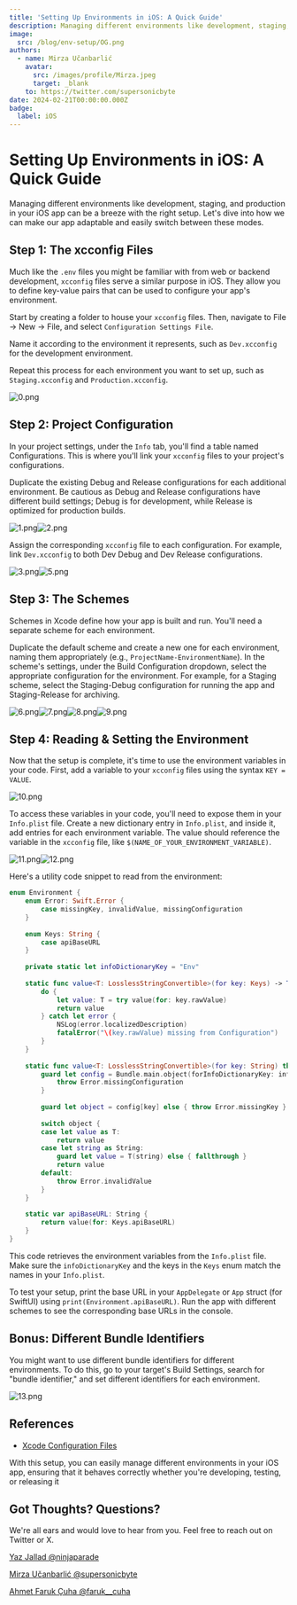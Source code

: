 ```yaml
---
title: 'Setting Up Environments in iOS: A Quick Guide'
description: Managing different environments like development, staging, and production in your iOS app can be a breeze with the right setup...
image:
  src: /blog/env-setup/OG.png
authors:
  - name: Mirza Učanbarlić
    avatar:
      src: /images/profile/Mirza.jpeg
      target: _blank
    to: https://twitter.com/supersonicbyte
date: 2024-02-21T00:00:00.000Z
badge:
  label: iOS
---
```


# Setting Up Environments in iOS: A Quick Guide

Managing different environments like development, staging, and production in your iOS app can be a breeze with the right setup. Let's dive into how we can make our app adaptable and easily switch between these modes.

## Step 1: The xcconfig Files

Much like the `.env` files you might be familiar with from web or backend development, `xcconfig` files serve a similar purpose in iOS. They allow you to define key-value pairs that can be used to configure your app's environment.

Start by creating a folder to house your `xcconfig` files. Then, navigate to File -> New -> File, and select `Configuration Settings File`.

Name it according to the environment it represents, such as `Dev.xcconfig` for the development environment.

Repeat this process for each environment you want to set up, such as `Staging.xcconfig` and `Production.xcconfig`.

![0.png](/blog/env-setup/0.png)

## Step 2: Project Configuration

In your project settings, under the `Info` tab, you'll find a table named Configurations. This is where you'll link your `xcconfig` files to your project's configurations.

Duplicate the existing Debug and Release configurations for each additional environment. Be cautious as Debug and Release configurations have different build settings; Debug is for development, while Release is optimized for production builds.

![1.png](/1.png)![2.png](/2.png)

Assign the corresponding `xcconfig` file to each configuration. For example, link `Dev.xcconfig` to both Dev Debug and Dev Release configurations.

![3.png](/3.png)![5.png](/5.png)

## Step 3: The Schemes

Schemes in Xcode define how your app is built and run. You'll need a separate scheme for each environment.

Duplicate the default scheme and create a new one for each environment, naming them appropriately (e.g., `ProjectName-EnvironmentName`). In the scheme's settings, under the Build Configuration dropdown, select the appropriate configuration for the environment. For example, for a Staging scheme, select the Staging-Debug configuration for running the app and Staging-Release for archiving.

![6.png](/6.png)![7.png](/7.png)![8.png](/8.png)![9.png](/9.png)

## Step 4: Reading & Setting the Environment

Now that the setup is complete, it's time to use the environment variables in your code. First, add a variable to your `xcconfig` files using the syntax `KEY = VALUE`.

![10.png](/10.png)

To access these variables in your code, you'll need to expose them in your `Info.plist` file. Create a new dictionary entry in `Info.plist`, and inside it, add entries for each environment variable. The value should reference the variable in the `xcconfig` file, like `$(NAME_OF_YOUR_ENVIRONMENT_VARIABLE)`.

![11.png](/11.png)![12.png](/12.png)

Here's a utility code snippet to read from the environment:

```swift
enum Environment {
    enum Error: Swift.Error {
        case missingKey, invalidValue, missingConfiguration
    }
    
    enum Keys: String {
        case apiBaseURL
    }
    
    private static let infoDictionaryKey = "Env"
    
    static func value<T: LosslessStringConvertible>(for key: Keys) -> T {
        do {
            let value: T = try value(for: key.rawValue)
            return value
        } catch let error {
            NSLog(error.localizedDescription)
            fatalError("\(key.rawValue) missing from Configuration")
        }
    }
    
    static func value<T: LosslessStringConvertible>(for key: String) throws -> T {
        guard let config = Bundle.main.object(forInfoDictionaryKey: infoDictionaryKey) as? [String: Any] else {
            throw Error.missingConfiguration
        }
        
        guard let object = config[key] else { throw Error.missingKey }
        
        switch object {
        case let value as T:
            return value
        case let string as String:
            guard let value = T(string) else { fallthrough }
            return value
        default:
            throw Error.invalidValue
        }
    }
    
    static var apiBaseURL: String {
        return value(for: Keys.apiBaseURL)
    }
}
```

This code retrieves the environment variables from the `Info.plist` file. Make sure the `infoDictionaryKey` and the keys in the `Keys` enum match the names in your `Info.plist`.

To test your setup, print the base URL in your `AppDelegate` or `App` struct (for SwiftUI) using `print(Environment.apiBaseURL)`. Run the app with different schemes to see the corresponding base URLs in the console.

## Bonus: Different Bundle Identifiers

You might want to use different bundle identifiers for different environments. To do this, go to your target's Build Settings, search for "bundle identifier," and set different identifiers for each environment.

![13.png](/13.png)

## References

- [Xcode Configuration Files](https://nshipster.com/xcconfig/)

With this setup, you can easily manage different environments in your iOS app, ensuring that it behaves correctly whether you're developing, testing, or releasing it

## Got Thoughts? Questions?

We're all ears and would love to hear from you. Feel free to reach out on Twitter or X.

[Yaz Jallad @ninjaparade](https://twitter.com/ninjaparade)

[Mirza Učanbarlić @supersonicbyte](https://twitter.com/supersonicbyte)

[Ahmet Faruk Çuha @faruk\_\_cuha](https://twitter.com/faruk__cuha)
